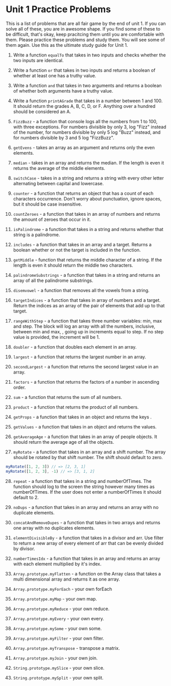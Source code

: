 # Unit 1 Practice Problems

This is a list of problems that are all fair game by the end of unit 1. If you can solve all of these, you are in awesome shape. If you 
find some of these to be difficult, that's okay, keep pracitcing them until you are comfortable with them. 
Please practice these problems and study them. You will see some of them again. Use this as the ultimate study guide for Unit 1.


1. Write a function `equalTo` that takes in two inputs and checks whether the two
inputs are identical.

2. Write a function `or` that takes in two inputs and returns a boolean of whether at least one has a truthy value.

3. Write a function `and` that takes in two arguments and returns a boolean of whether both arguments have a truthy value.

4. Write a function `printAGrade` that takes in a number between 1 and 100. It should return the grades A, B, C, D, or F. Anything over a hundred should be considered an A.

5. `FizzBuzz` - a function that console logs  all the numbers from 1 to 100, with three exceptions. For numbers divisible by only 3, log "Fizz" instead of the number, for numbers divisible by only 5 log "Buzz" instead, and for numbers divisible by 3 and 5 log "FizzBuzz".

6. `getEvens` - takes an array as an argument and returns only the even elements.

7. `median` - takes in an array and returns the median. If the length is even it returns the average of the middle elements.

8. `switchCase` - takes in a string and returns a string with every other letter alternating between capital and lowercase.

9. `counter` -  a function that returns an object that has a count of each characters occurrence. Don't worry about punctuation, ignore spaces, but it should be case insensitive.

10. `countZeroes` - a function that takes in an array of numbers and returns the amount of zeroes that occur in it.

11. `isPalindrome` - a function that takes in a string and returns whether that string is a palindrome.

12. `includes` - a function that takes in an array and a target. Returns a boolean whether or not the target is included in the function.

13. `getMiddle` - function that returns the middle character of a string. If the length is even it should return the middle two characters.

14. `palindromeSubstrings` - a function that takes in a string and returns an array of all the palindrome substrings.

15. `disemvowel` - a function that removes all the vowels from a string.

16. `targetIndices` - a function that takes in array of numbers and a target. Return the indices as an array of the pair of elements that add up to that target.

17. `rangeWithStep` - a function that takes three number variables: min, max and step. The block will log an array with all the numbers, inclusive, between min and max, , going up in increments equal to step. If no step value is provided, the increment will be 1.

18. `doubler` - a function that doubles each element in an array.

19. `largest` - a function that returns the largest number in an array.

20. `secondLargest` - a function that returns the second largest value in an array.

21. `factors` - a function that returns the factors of a number in ascending order.

22. `sum` - a function that returns the sum of all numbers.

23. `product` - a function that returns the product of all numbers.

24. `getProps` - a function that takes in an object and returns the keys .

25. `getValues` - a function that takes in an object and returns the values.

26. `getAverageAge` - a function that takes in an array of people objects. It should return the average age of all the objects.

27. `myRotate` - a function that takes in an array and a shift number. The array should be rotated by that shift number. The shift should default to zero.

``` js
myRotate([1, 2, 3]) // => [2, 3, 1]
myRotate([1, 2, 3], -1) // => [3, 1, 2]

```

28. `repeat` - a function that takes in a string and numberOfTimes. The function should log to the screen the string however many times as numberOfTimes. If the user does not enter a numberOfTimes it should default to 2.

29. `noDups` - a function that takes in an array and returns an array with no duplicate elements.

30. `concatAndRemoveDupes` - a function that takes in two arrays and returns one array with no duplicates elements.

31. `elementDivisibleBy` - a function that takes in a divisor and arr. Use filter to return a new array of every element of arr that can be evenly divided by divisor.

32. `numberTimesIdx` - a function that takes in an array and returns an array with each element multiplied by it's index.

33. `Array.prototype.myFlatten` - a function on the Array class that takes a multi dimensional array and returns it as one array.

34.  `Array.prototype.myForEach` - your own forEach

35. `Array.prototype.myMap` - your own map.

36. `Array.prototype.myReduce` - your own reduce.

37. `Array.prototype.myEvery` - your own every.

38. `Array.prototype.mySome` - your own some.

39. `Array.prototype.myFilter` - your own filter.

40. `Array.prototype.myTranspose` - transpose a matrix.

41. `Array.prototype.myJoin` - your own join.

42. `String.prototype.mySlice` - your own slice.

43. `String.prototype.mySplit` - your own split.












<!-- corey -->
